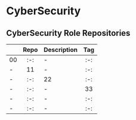 # CyberSecurity


## CyberSecurity Role Repositories

| | Repo | Description | Tag | 
| - | :-: | - | :-: |
| 00 | :-: | - | :-: |
| - | 11 | - | :-: |
| - | :-: | 22 | :-: |
| - | :-: | - | 33 |
| - | :-: | - | :-: |
| - | :-: | - | :-: |
